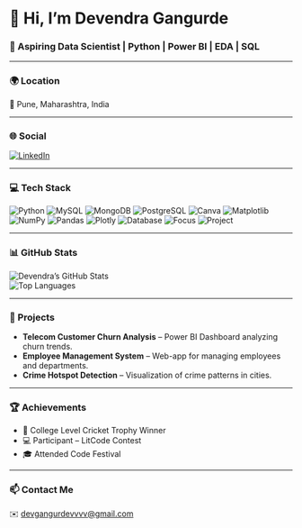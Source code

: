 <h1 > 👋 Hi, I’m Devendra Gangurde</h1>
<h3 >🚀 Aspiring Data Scientist | Python | Power BI | EDA | SQL</h3>

---

### 🌍 Location  
📍 Pune, Maharashtra, India  

---

### 🌐 Social  
[![LinkedIn](https://img.shields.io/badge/LinkedIn-Devendra%20Gangurde-blue?logo=linkedin&logoColor=white)](https://www.linkedin.com/in/devenzz-gangurde-43620a262/)

---

### 💻 Tech Stack  
![Python](https://img.shields.io/badge/Python-3776AB?style=for-the-badge&logo=python&logoColor=white)
![MySQL](https://img.shields.io/badge/MySQL-005C84?style=for-the-badge&logo=mysql&logoColor=white)
![MongoDB](https://img.shields.io/badge/MongoDB-47A248?style=for-the-badge&logo=mongodb&logoColor=white)
![PostgreSQL](https://img.shields.io/badge/PostgreSQL-336791?style=for-the-badge&logo=postgresql&logoColor=white)
![Canva](https://img.shields.io/badge/Canva-00C4CC?style=for-the-badge&logo=canva&logoColor=white)
![Matplotlib](https://img.shields.io/badge/Matplotlib-11557C?style=for-the-badge&logo=matplotlib&logoColor=white)
![NumPy](https://img.shields.io/badge/NumPy-013243?style=for-the-badge&logo=numpy&logoColor=white)
![Pandas](https://img.shields.io/badge/Pandas-150458?style=for-the-badge&logo=pandas&logoColor=white)
![Plotly](https://img.shields.io/badge/Plotly-3F4F75?style=for-the-badge&logo=plotly&logoColor=white)
![Database](https://img.shields.io/badge/Database-MySQL-lightgrey?style=for-the-badge)
![Focus](https://img.shields.io/badge/Focus-Data%20Analysis-brightgreen?style=for-the-badge)
![Project](https://img.shields.io/badge/Project-Completed-blueviolet?style=for-the-badge)

---

### 📊 GitHub Stats  
![Devendra’s GitHub Stats](https://github-readme-stats.vercel.app/api?username=Devenzz&show_icons=true&theme=radical)  
![Top Languages](https://github-readme-stats.vercel.app/api/top-langs/?username=Devenzz&layout=compact&theme=radical)  

---

### 🧠 Projects  
- **Telecom Customer Churn Analysis** – Power BI Dashboard analyzing churn trends.  
- **Employee Management System** – Web-app for managing employees and departments.  
- **Crime Hotspot Detection** – Visualization of crime patterns in cities.

---

### 🏆 Achievements  
- 🥇 College Level Cricket Trophy Winner  
- 💻 Participant – LitCode Contest  
- 🎓 Attended Code Festival  

---

### 📫 Contact Me  
✉️ [devgangurdevvvv@gmail.com](mailto:devgangurdevvvv@gmail.com)
